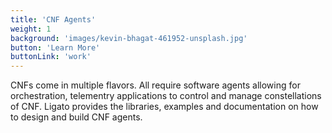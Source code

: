 ```yaml
---
title: 'CNF Agents'
weight: 1
background: 'images/kevin-bhagat-461952-unsplash.jpg'
button: 'Learn More'
buttonLink: 'work'
---
```


CNFs come in multiple flavors. All require software agents allowing for orchestration, telementry applications to control and manage constellations of CNF. Ligato provides the libraries, examples and documentation on how to design and build CNF agents. 
